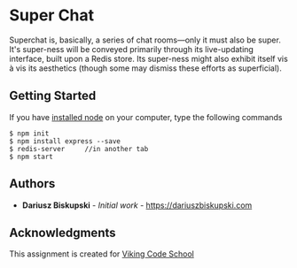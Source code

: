 
# Super Chat
Superchat is, basically, a series of chat rooms—only it must also be super. It's super-ness will be conveyed primarily through its live-updating interface, built upon a Redis store. Its super-ness might also exhibit itself vis à vis its aesthetics (though some may dismiss these efforts as superficial).

## Getting Started

If you have [installed node](https://nodejs.org/en/download/) on your computer, type the following commands

```
$ npm init
$ npm install express --save
$ redis-server     //in another tab
$ npm start
```


## Authors

* **Dariusz Biskupski** - *Initial work* - https://dariuszbiskupski.com


## Acknowledgments

This assignment is created for [Viking Code School](https://www.vikingcodeschool.com/)
